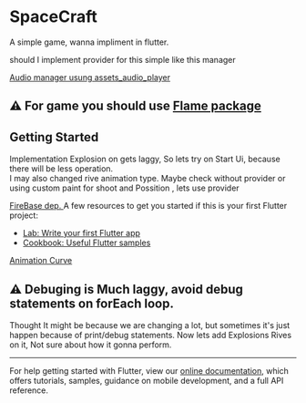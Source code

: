 # SpaceCraft
 
 A simple game, wanna impliment in flutter. 
 

should I implement provider for this simple like this manager

[Audio manager usung assets_audio_player](https://pub.dev/packages/assets_audio_player/example)


## ⚠ For game you should use [Flame package](https://pub.dev/packages/flame)
## Getting Started

Implementation Explosion on gets laggy, So lets try on Start Ui, because there will be less operation.   
I may also changed rive animation type. Maybe check without provider or using custom paint 
for shoot and Possition , lets use provider

[FireBase dep. ](https://firebase.flutter.dev/docs/migration/)
A few resources to get you started if this is your first Flutter project:

- [Lab: Write your first Flutter app](https://flutter.dev/docs/get-started/codelab)
- [Cookbook: Useful Flutter samples](https://flutter.dev/docs/cookbook)

[Animation Curve](https://api.flutter.dev/flutter/animation/Curves-class.html)

## ⚠ Debuging is Much laggy, avoid debug statements on forEach loop. 
Thought It might be because we are changing a lot, but sometimes it's just happen because of print/debug statements. 
Now lets add Explosions Rives on it, Not sure about how it gonna perform.


----

For help getting started with Flutter, view our
[online documentation](https://flutter.dev/docs), which offers tutorials,
samples, guidance on mobile development, and a full API reference.
